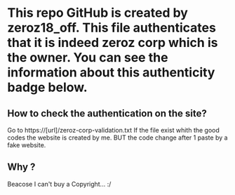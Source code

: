 # This repo GitHub is created by zeroz18_off. This file authenticates that it is indeed zeroz corp which is the owner. You can see the information about this authenticity badge below.

## How to check the authentication on the site?
Go to https://[url]/zeroz-corp-validation.txt
If the file exist whith the good codes the website is created by me. BUT the code change after 1 paste by a fake website.

## Why ?
Beacose I can't buy a Copyright... :/
